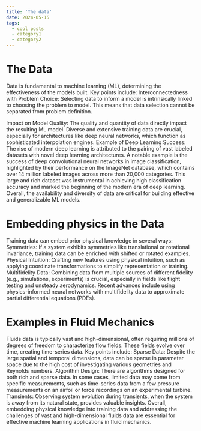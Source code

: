 ```yaml
---
title: 'The data'
date: 2024-05-15
tags:
  - cool posts
  - category1
  - category2
---
```

The Data
======
Data is fundamental to machine learning (ML), determining the effectiveness of the models built. Key points include:
Interconnectedness with Problem Choice: Selecting data to inform a model is intrinsically linked to choosing the problem to model. This means that data selection cannot be separated from problem definition.

Impact on Model Quality: The quality and quantity of data directly impact the resulting ML model. Diverse and extensive training data are crucial, especially for architectures like deep neural networks, which function as sophisticated interpolation engines.
Example of Deep Learning Success: The rise of modern deep learning is attributed to the pairing of vast labeled datasets with novel deep learning architectures. A notable example is the success of deep convolutional neural networks in image classification, highlighted by their performance on the ImageNet database, which contains over 14 million labeled images across more than 20,000 categories. This large and rich dataset was instrumental in achieving high classification accuracy and marked the beginning of the modern era of deep learning.
Overall, the availability and diversity of data are critical for building effective and generalizable ML models.

Embedding physics in the Data
======
Training data can embed prior physical knowledge in several ways:
Symmetries: If a system exhibits symmetries like translational or rotational invariance, training data can be enriched with shifted or rotated examples.
Physical Intuition: Crafting new features using physical intuition, such as applying coordinate transformations to simplify representation or training.
Multifidelity Data: Combining data from multiple sources of different fidelity (e.g., simulations, experiments) is crucial, especially in fields like flight testing and unsteady aerodynamics. Recent advances include using physics-informed neural networks with multifidelity data to approximate partial differential equations (PDEs).

Examples in Fluid Mechanics
======
Fluids data is typically vast and high-dimensional, often requiring millions of degrees of freedom to characterize flow fields. These fields evolve over time, creating time-series data. Key points include:
Sparse Data: Despite the large spatial and temporal dimensions, data can be sparse in parameter space due to the high cost of investigating various geometries and Reynolds numbers.
Algorithm Design: There are algorithms designed for both rich and sparse data. In some cases, limited data may come from specific measurements, such as time-series data from a few pressure measurements on an airfoil or force recordings on an experimental turbine.
Transients: Observing system evolution during transients, when the system is away from its natural state, provides valuable insights.
Overall, embedding physical knowledge into training data and addressing the challenges of vast and high-dimensional fluids data are essential for effective machine learning applications in fluid mechanics.


